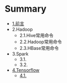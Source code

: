 # Summary

* [1.前言](README.md)
* 2.Hadoop
  * 2.1.Hive常用命令
  * 2.2.Hadoop常用命令
  * 2.3.HBase常用命令
* 3.Spark
  * 3.1.
  * 3.2.
* [4.Tensorflow](4tensorflow.md)
  * [4.1.](4tensorflow/41.md)

